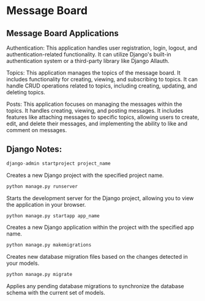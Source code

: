 # Message Board

## Message Board Applications

Authentication: This application handles user registration, login, logout, and authentication-related functionality. It can utilize Django's built-in authentication system or a third-party library like Django Allauth.

Topics: This application manages the topics of the message board. It includes functionality for creating, viewing, and subscribing to topics. It can handle CRUD operations related to topics, including creating, updating, and deleting topics.

Posts: This application focuses on managing the messages within the topics. It handles creating, viewing, and posting messages. It includes features like attaching messages to specific topics, allowing users to create, edit, and delete their messages, and implementing the ability to like and comment on messages.

## Django Notes:

```python
django-admin startproject project_name
```

Creates a new Django project with the specified project name.

```python
python manage.py runserver
```

Starts the development server for the Django project, allowing you to view the application in your browser.

```python
python manage.py startapp app_name
```

Creates a new Django application within the project with the specified app name.

```python
python manage.py makemigrations
```

Creates new database migration files based on the changes detected in your models.

```python
python manage.py migrate
```

Applies any pending database migrations to synchronize the database schema with the current set of models.
